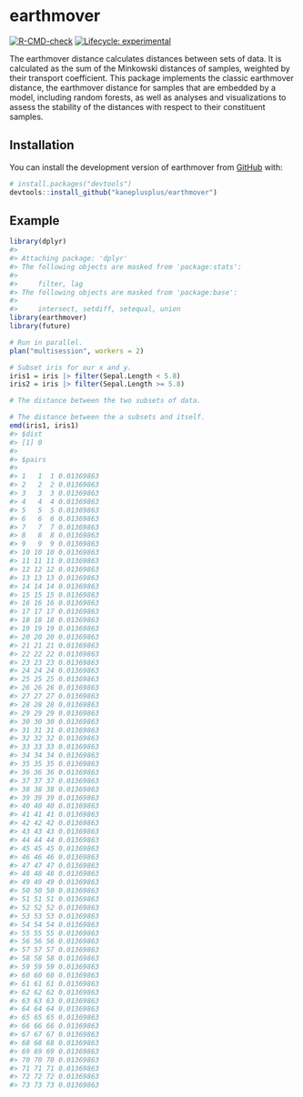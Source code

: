 
<!-- README.md is generated from README.Rmd. Please edit that file -->

# earthmover

<!-- badges: start -->

[![R-CMD-check](https://github.com/kaneplusplus/earthmover/actions/workflows/R-CMD-check.yaml/badge.svg)](https://github.com/kaneplusplus/earthmover/actions/workflows/R-CMD-check.yaml)
[![Lifecycle:
experimental](https://img.shields.io/badge/lifecycle-experimental-orange.svg)](https://lifecycle.r-lib.org/articles/stages.html#experimental)
<!-- badges: end -->

The earthmover distance calculates distances between sets of data. It is
calculated as the sum of the Minkowski distances of samples, weighted by
their transport coefficient. This package implements the classic
earthmover distance, the earthmover distance for samples that are
embedded by a model, including random forests, as well as analyses and
visualizations to assess the stability of the distances with respect to
their constituent samples.

## Installation

You can install the development version of earthmover from
[GitHub](https://github.com/) with:

``` r
# install.packages("devtools")
devtools::install_github("kaneplusplus/earthmover")
```

## Example

``` r
library(dplyr)
#> 
#> Attaching package: 'dplyr'
#> The following objects are masked from 'package:stats':
#> 
#>     filter, lag
#> The following objects are masked from 'package:base':
#> 
#>     intersect, setdiff, setequal, union
library(earthmover)
library(future)

# Run in parallel.
plan("multisession", workers = 2)

# Subset iris for our x and y.
iris1 = iris |> filter(Sepal.Length < 5.8)
iris2 = iris |> filter(Sepal.Length >= 5.8)

# The distance between the two subsets of data.

# The distance between the a subsets and itself.
emd(iris1, iris1)
#> $dist
#> [1] 0
#> 
#> $pairs
#>                    
#> 1   1  1 0.01369863
#> 2   2  2 0.01369863
#> 3   3  3 0.01369863
#> 4   4  4 0.01369863
#> 5   5  5 0.01369863
#> 6   6  6 0.01369863
#> 7   7  7 0.01369863
#> 8   8  8 0.01369863
#> 9   9  9 0.01369863
#> 10 10 10 0.01369863
#> 11 11 11 0.01369863
#> 12 12 12 0.01369863
#> 13 13 13 0.01369863
#> 14 14 14 0.01369863
#> 15 15 15 0.01369863
#> 16 16 16 0.01369863
#> 17 17 17 0.01369863
#> 18 18 18 0.01369863
#> 19 19 19 0.01369863
#> 20 20 20 0.01369863
#> 21 21 21 0.01369863
#> 22 22 22 0.01369863
#> 23 23 23 0.01369863
#> 24 24 24 0.01369863
#> 25 25 25 0.01369863
#> 26 26 26 0.01369863
#> 27 27 27 0.01369863
#> 28 28 28 0.01369863
#> 29 29 29 0.01369863
#> 30 30 30 0.01369863
#> 31 31 31 0.01369863
#> 32 32 32 0.01369863
#> 33 33 33 0.01369863
#> 34 34 34 0.01369863
#> 35 35 35 0.01369863
#> 36 36 36 0.01369863
#> 37 37 37 0.01369863
#> 38 38 38 0.01369863
#> 39 39 39 0.01369863
#> 40 40 40 0.01369863
#> 41 41 41 0.01369863
#> 42 42 42 0.01369863
#> 43 43 43 0.01369863
#> 44 44 44 0.01369863
#> 45 45 45 0.01369863
#> 46 46 46 0.01369863
#> 47 47 47 0.01369863
#> 48 48 48 0.01369863
#> 49 49 49 0.01369863
#> 50 50 50 0.01369863
#> 51 51 51 0.01369863
#> 52 52 52 0.01369863
#> 53 53 53 0.01369863
#> 54 54 54 0.01369863
#> 55 55 55 0.01369863
#> 56 56 56 0.01369863
#> 57 57 57 0.01369863
#> 58 58 58 0.01369863
#> 59 59 59 0.01369863
#> 60 60 60 0.01369863
#> 61 61 61 0.01369863
#> 62 62 62 0.01369863
#> 63 63 63 0.01369863
#> 64 64 64 0.01369863
#> 65 65 65 0.01369863
#> 66 66 66 0.01369863
#> 67 67 67 0.01369863
#> 68 68 68 0.01369863
#> 69 69 69 0.01369863
#> 70 70 70 0.01369863
#> 71 71 71 0.01369863
#> 72 72 72 0.01369863
#> 73 73 73 0.01369863
```
